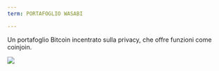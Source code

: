 ```yaml
---
term: PORTAFOGLIO WASABI

---
```

Un portafoglio Bitcoin incentrato sulla privacy, che offre funzioni come coinjoin.

![](../../dictionnaire/assets/48.webp)